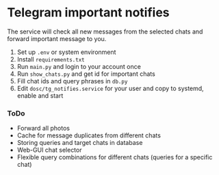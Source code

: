 # Telegram important notifies
 The service will check all new messages from the selected chats and forward important message to you.


1. Set up `.env` or system environment
2. Install `requirements.txt`
3. Run `main.py` and login to your account once
4. Run `show_chats.py` and get id for important chats
5. Fill chat ids and query phrases in `db.py`
6. Edit `dosc/tg_notifies.service` for your user and copy to systemd, enable and start

### ToDo

- Forward all photos
- Cache for message duplicates from different chats
- Storing queries and target chats in database
- Web-GUI chat selector
- Flexible query combinations for different chats (queries for a specific chat)